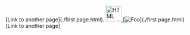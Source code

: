  [Link to another page](./first page.html).
<a href="https://yehyazakareya.github.io/hacker/first%20page.html">
<img src="http://www.google.com.au/images/nav_logo7.png" alt="HTML tutorial" style="width:42px;height:42px;">
</a> 
[![Foo](http://www.google.com.au/images/nav_logo7.png)](./first page.html)                                                 
[Link to another page]
